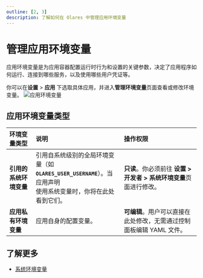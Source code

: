 ```yaml
---
outline: [2, 3] 
description: 了解如何在 Olares 中管理应用环境变量
---
```


# 管理应用环境变量

应用环境变量是为应用容器配置运行时行为和设置的关键参数，决定了应用程序如何运行、连接到哪些服务，以及使用哪些用户凭证等。 

你可以在**设置** > **应用** 下选取具体应用，并进入**管理环境变量**页面查看或修改环境变量。
![应用环境变量](/images/manual/olares/manage-app-env.jpeg#bordered)

## 应用环境变量类型

| 环境变量类型        | 说明                                                                   | 操作权限                                      |
|:--------------|:---------------------------------------------------------------------|:------------------------------------------|
| **引用的系统环境变量** | 引用自系统级别的全局环境变量（如<br/> **`OLARES_USER_USERNAME`**）。当应用声明<br/>使用系统变量时，你将在此处看到它们。 | **只读**。你必须前往 **设置 > 开发者 > 系统环境变量**页面进行修改。 |
| **应用私有环境变量**  | 应用自身的配置变量。                                                           | **可编辑**。用户可以直接在此处修改，无需通过控制面板编辑 YAML 文件。   |


## 了解更多

- [系统环境变量](developer.md#设置系统环境变量)
